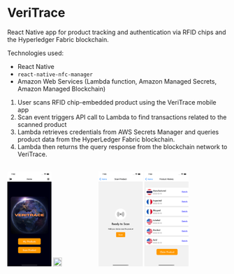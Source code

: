 # VeriTrace
React Native app for product tracking and authentication via RFID chips and the Hyperledger Fabric blockchain.

Technologies used:
- React Native
- `react-native-nfc-manager`
- Amazon Web Services (Lambda function, Amazon Managed Secrets, Amazon Managed Blockchain)


1) User scans RFID chip-embedded product using the VeriTrace mobile app
2) Scan event triggers API call to Lambda to find transactions related to the scanned product
3) Lambda retrieves credentials from AWS Secrets Manager and queries product data from the HyperLedger Fabric blockchain.
4) Lambda then returns the query response from the blockchain network to VeriTrace. <br> <br>


<img src="images/homepage.png" width=20% height=20%>
<img src="images/products.pn" width=20% height=20%>
<img src="images/scan.png" width=20% height=20%>
<img src="images/track.png" width=20% height=20%>
